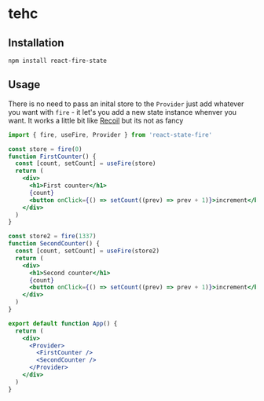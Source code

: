 # tehc

## Installation

`npm install react-fire-state`

## Usage

There is no need to pass an inital store to the `Provider` just add whatever you want with `fire` - it let's you add a new state instance whenver you want.
It works a little bit like [Recoil](https://github.com/facebookexperimental/Recoil) but its not as fancy

```jsx
import { fire, useFire, Provider } from 'react-state-fire'

const store = fire(0)
function FirstCounter() {
  const [count, setCount] = useFire(store)
  return (
    <div>
      <h1>First counter</h1>
      {count}
      <button onClick={() => setCount((prev) => prev + 1)}>increment</button>
    </div>
  )
}

const store2 = fire(1337)
function SecondCounter() {
  const [count, setCount] = useFire(store2)
  return (
    <div>
      <h1>Second counter</h1>
      {count}
      <button onClick={() => setCount((prev) => prev + 1)}>increment</button>
    </div>
  )
}

export default function App() {
  return (
    <div>
      <Provider>
        <FirstCounter />
        <SecondCounter />
      </Provider>
    </div>
  )
}
```
